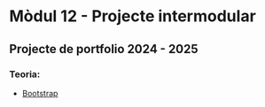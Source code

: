 # Mòdul 12 - Projecte intermodular
## Projecte de portfolio 2024 - 2025

### Teoria:

- [Bootstrap](bootstrap.md)

